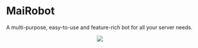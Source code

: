 # MaiRobot
A multi-purpose, easy-to-use and feature-rich bot for all your server needs.

<p align="center">
  <img src="https://i.imgur.com/qx95ola.png">
</p>
